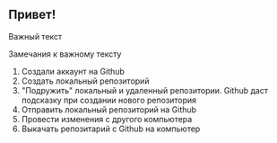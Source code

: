 ## Привет!

Важный текст

Замечания к важному тексту

1. Создали аккаунт на Github
2. Создать локальный репозиторий
3. "Подружить" локальный и удаленный репозитории. Github даст подсказку при создании нового репозитория
4. Отправить локальный репозиторий на Github
5. Провести изменения с другого компьютера
6. Выкачать репозитарий с Github на компьютер
